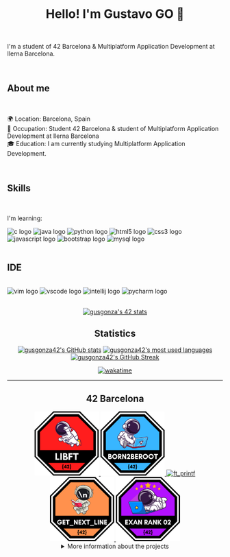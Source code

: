 <div align="center">
  <h1 >Hello! I'm Gustavo GO 👋</h1>

  <br>

<p align="left">I'm a student of 42 Barcelona & Multiplatform Application Development at Ilerna Barcelona.</p>
  <br>

  <h2 align="left">About me</h2>

  <br>

  <p align="left">🌍 Location: Barcelona, Spain<br>💼 Occupation: Student 42 Barcelona & student of Multiplatform Application Development at Ilerna Barcelona<br>🎓 Education: I am currently studying Multiplatform Application Development.</p>

  <br>

  <h2 align="left">Skills</h2>

  <br>

  <div align="left">
    <p>I'm learning:</p>
    <img src="https://cdn.jsdelivr.net/gh/devicons/devicon/icons/c/c-original.svg" height="40" alt="c logo" />
    <img src="https://cdn.jsdelivr.net/gh/devicons/devicon/icons/java/java-original.svg" height="40" alt="java logo" />
    <img src="https://cdn.jsdelivr.net/gh/devicons/devicon/icons/python/python-original.svg" height="40" alt="python logo" />
    <img src="https://cdn.jsdelivr.net/gh/devicons/devicon/icons/html5/html5-original.svg" height="40" alt="html5 logo" />
    <img src="https://cdn.jsdelivr.net/gh/devicons/devicon/icons/css3/css3-original.svg" height="40" alt="css3 logo" />
    <img src="https://cdn.jsdelivr.net/gh/devicons/devicon/icons/javascript/javascript-original.svg" height="40" alt="javascript logo" />
    <img src="https://cdn.jsdelivr.net/gh/devicons/devicon/icons/bootstrap/bootstrap-original.svg" height="40" alt="bootstrap logo" />
    <img src="https://cdn.jsdelivr.net/gh/devicons/devicon/icons/mysql/mysql-original.svg" height="40" alt="mysql logo" />
  </div>

  <br>

  <h2 align="left">IDE</h2>

  <br>

  <div align="left">
    <img src="https://cdn.jsdelivr.net/gh/devicons/devicon/icons/vim/vim-original.svg" height="40" alt="vim logo" />
    <img src="https://cdn.jsdelivr.net/gh/devicons/devicon/icons/vscode/vscode-original.svg" height="40" alt="vscode logo" />
    <img src="https://cdn.jsdelivr.net/gh/devicons/devicon/icons/intellij/intellij-original.svg" height="40" alt="intellij logo" />
    <img src="https://cdn.jsdelivr.net/gh/devicons/devicon/icons/pycharm/pycharm-original.svg" height="40" alt="pycharm logo" />
  </div>

  <br>

[![gusgonza's 42 stats](https://badge.mediaplus.ma/black/gusgonza)](https://github.com/oakoudad/badge42)
  
<h2>Statistics</h2>

[![gusgonza42's GitHub stats](https://github-readme-stats.vercel.app/api?username=gusgonza42&hide_title=false&hide_rank=false&show_icons=true&include_all_commits=true&count_private=true&disable_animations=false&theme=dracula&locale=en&hide_border=false&order=1)](https://github.com/yowcloud?tab=repositories) 
[![gusgonza42's most used languages](https://github-readme-stats.vercel.app/api/top-langs?username=gusgonza42&locale=en&hide_title=false&layout=compact&card_width=320&langs_count=5&theme=dracula&hide_border=false&order=2)](https://github.com/gusgonza42?tab=repositories) 
[![gusgonza42's GitHub Streak](https://streak-stats.demolab.com?user=gusgonza42&locale=en&mode=daily&theme=dracula&hide_border=false&border_radius=5&order=3)](https://github.com/yowcloud) 

[![wakatime](https://wakatime.com/badge/user/018bdf18-b03c-4330-bba8-676e029b9bb5.svg)](https://wakatime.com/@018bdf18-b03c-4330-bba8-676e029b9bb5)

- - -

<h2>42 Barcelona</h2>
<div align="center">
    <a href="https://github.com/gusgonza42/Libft">
        <img alt="Libft" src="https://raw.githubusercontent.com/gusgonza42/my-utils-gusgonza/main/ft_badges_42/badge_00_libft_500px.png" width="150" height="150">
    </a>
    <a href="https://github.com/gusgonza42/Born2beRoot">
        <img alt="Born2beRoot" src="https://raw.githubusercontent.com/gusgonza42/my-utils-gusgonza/main/ft_badges_42/badge_01_born2beroot_500px.png" width="150" height="150">
    </a>
    <a href="https://github.com/gusgonza42/ft_printf">
        <img alt="ft_printf" src="https://raw.githubusercontent.com/yowcloud/yowcloud-my-utils/main/badges-42/badge_01_ft_printf_500px.png" width="150" height="150">
    </a>
    <a href="https://github.com/gusgonza42/get_next_line">
        <img alt="get_next_line" src="https://raw.githubusercontent.com/gusgonza42/my-utils-gusgonza/main/ft_badges_42/badge_01_get_next_line_500px.png" width="150" height="150">
    </a>
    <a href="https://github.com/gusgonza42/exam-rank02">
        <img alt="exam-rank02" src="https://raw.githubusercontent.com/gusgonza42/my-utils-gusgonza/main/ft_badges_42/badge_02_exam_rank_02_500px.png" width="150" height="150">
    </a>
  
</div>


<details>
<summary>More information about the projects</summary>

| Circle | Language | Project       | Description | Status    |
| ------ | -------- | ------------- | ----------- | --------- |
| 0      | ![Libft top language](https://img.shields.io/github/languages/top/gusgonza42/Libft?style=flat-square) | [Libft](https://github.com/gusgonza42/Libft)         | A library containing various custom C functions, created as a foundational project for the 42 curriculum.       | [![gusgonza's 42 Libft Score](https://badge42.coday.fr/api/v2/cltqesspu596101p4us9juo9p/project/3469004)](https://github.com/Coday-meric/badge42) |
| 1      | ![Born2beRoot top language](https://img.shields.io/github/languages/top/gusgonza42/Born2beRoot?style=flat-square) | [Born2beRoot](https://github.com/gusgonza42/Born2beRoot)   | A system administration project focused on configuring and securing a virtual machine running a basic web server.       | [![gusgonza's 42 Born2beroot Score](https://badge42.coday.fr/api/v2/cltqesspu596101p4us9juo9p/project/3550295)](https://github.com/Coday-meric/badge42) |
| 1      | ![ft_printf top language](https://img.shields.io/github/languages/top/gusgonza42/ft_printf?style=flat-square) | [ft_printf](https://github.com/yowcloud/ft_printf)     | An implementation of the printf function in C, allowing formatted output to various streams.        | [![gusgonza's 42 ft_printf Score](https://badge42.coday.fr/api/v2/cltqesspu596101p4us9juo9p/project/3550838)](https://github.com/Coday-meric/badge42) |
| 1      | ![get_next_line top language](https://img.shields.io/github/languages/top/gusgonza42/get_next_line?style=flat-square) | [get_next_line](https://github.com/gusgonza42/get_next_line) | A function designed to read a line from a file descriptor, useful for parsing files or streams line by line.   | [![gusgonza's 42 get_next_line Score](https://badge42.coday.fr/api/v2/cltqesspu596101p4us9juo9p/project/3550839)](https://github.com/Coday-meric/badge42) |

</details>

</div>
